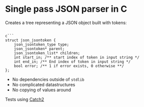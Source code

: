 # Single pass JSON parser in C

Creates a tree representing a JSON object built with tokens:
```

c```
struct json_jsontoken {
    json_jsontoken_type type;
    json_jsontoken* parent;
    json_jsontoken_list* children;
    int start_in; /** start index of token in input string */
    int end_in; /** End index of token in input string */
    bool error; /** 1 if error exists, 0 otherwise **/
};
```

- No dependencies outside of `stdlib`
- No complicated datastructures
- No copying of values around

Tests using [Catch2](https://github.com/catchorg/Catch2)

